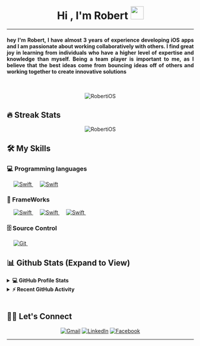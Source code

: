 
<h1 align="center">Hi , I'm Robert <img src="https://media.giphy.com/media/hvRJCLFzcasrR4ia7z/giphy.gif" width="35"></h1>

<hr/>
<h4 align="Justify">
hey I'm Robert, I have almost 3 years of experience developing iOS apps and I am passionate about working collaboratively with others. I find great joy in learning from individuals who have a higher level of expertise and knowledge than myself. Being a team player is important to me, as I believe that the best ideas come from bouncing ideas off of others and working together to create innovative solutions
</h4>
<br>
<p align="center"> <img src="https://komarev.com/ghpvc/?username=RobertiOS&label=Profile%20views&color=0e75b6&style=plastic" alt="RobertiOS" /> </p>

## 🔥 Streak Stats
<p align="center"><img src="https://github-readme-streak-stats.herokuapp.com/?user=RobertiOS&theme=algolia" alt="RobertiOS"  /></p>


## 🛠️ My Skills

### 💻 Programming languages
<p align="left"> 
  &emsp; 
  <a href="https://www.swift.org/" target="_blank"> 
    <img alt="Swift" src="https://img.shields.io/badge/Swift-FA7343?style=for-the-badge&logo=swift&logoColor=white">
  </a> 
  &emsp;
  <a href="" target="_blank"> 
    <img alt="Swift" src="https://img.shields.io/badge/javascript-%23323330.svg?style=for-the-badge&logo=javascript&logoColor=%23F7DF1E">
  </a>
</p>

### 📀 FrameWorks
<p align="left"> 
  &emsp; 
  <a href="" target="_blank"> 
    <img alt="Swift" src="https://img.shields.io/badge/combine-%23323330.svg?style=for-the-badge&logo=combine&logoColor=%23FDDF10">
  </a> 
  &emsp;
  <a href="" target="_blank"> 
    <img alt="Swift" src="https://img.shields.io/badge/SwiftUI-%23323330.svg?style=for-the-badge&logo=SwiftUI&logoColor=%23E7DF13">
  </a> 
  &emsp;
  <a href="" target="_blank"> 
    <img alt="Swift" src="https://img.shields.io/badge/UIKit-%23323330.svg?style=for-the-badge&logo=UIKit&logoColor=%23E7DF13">
  </a> 
  &emsp;
</p>

### 🗄 Source Control
<p align="left"> 
&emsp; 
   <a href="" target="_blank"> 
    <img alt="Git" src="https://img.shields.io/badge/GIT-E44C30?style=for-the-badge&logo=git&logoColor=white">
  </a> 
  &emsp;
</p>

## 📊 Github Stats (Expand to View) 


<details> 
  <summary><b>💻 GitHub Profile Stats</b></summary>
  <br/>
  <p align="center">
    <a href="https://github.com/anuraghazra/github-readme-stats"><img alt="Robert's Github Stats" src="https://github-readme-stats.vercel.app/api?username=RobertiOS&show_icons=true&count_private=true&theme=algolia" height="192px"/></a>
<br/>
  &nbsp;
	  <img src="https://github-readme-stats.vercel.app/api/top-langs?username=RobertiOS&show_icons=true&locale=en&layout=compact&theme=algolia" alt="RobertiOS" height="192px"/>
  <br/>
  <b>Note:</b> Top languages is only a metric of the languages my public code consists of and doesn't reflect experience or skill level.
  </p>
</details>


<details>
  <summary><b>⚡ Recent GitHub Activity</b></summary>
  <br/>
   <a href="https://github.com/RobertiOS"><img alt="Robert's Activity Graph" src="https://activity-graph.herokuapp.com/graph?username=RobertiOS&custom_title=Robert's%20Contribution%20Graph&theme=react-dark" /></a>
  <br/>

</details>

<br/>

## 🙋‍♀️ Let's Connect
<p align="center">
	<a href="mailto:robert.ios.developer@gmail.com"><img src="https://cdn3.iconfinder.com/data/icons/logos-brands-3/24/logo_brand_brands_logos_gmail-128.png" alt="Gmail"/></a>
	<a href="https://www.linkedin.com/in/roberto-corrales-134a95140/"><img src="https://cdn2.iconfinder.com/data/icons/social-media-2285/512/1_Linkedin_unofficial_colored_svg-128.png" alt="LinkedIn"/></a>
	<a href="https://www.facebook.com/TheRealRider69"><img src="https://cdn1.iconfinder.com/data/icons/social-media-2285/512/Colored_Facebook3_svg-128.png" alt="Facebook"/></a>
	
</p>

<hr/>








